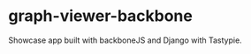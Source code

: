 graph-viewer-backbone
====================
Showcase app built with backboneJS and Django with Tastypie.
